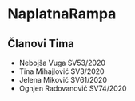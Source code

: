 # NaplatnaRampa

## Članovi Tima
  - Nebojša Vuga SV53/2020
  - Tina Mihajlović SV3/2020
  - Jelena Miković SV61/2020
  - Ognjen Radovanović SV74/2020
